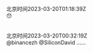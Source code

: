 北京时间2023-03-20T01:18:39Z<br>😯<br><br><br>北京时间2023-03-20T00:32:19Z<br>@binancezh @SiliconDavid ......<br><br><br>
